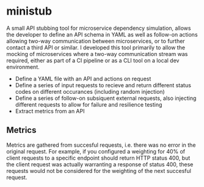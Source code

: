 # ministub
A small API stubbing tool for microservice dependency simulation, allows the developer to define an API schema in YAML as well as follow-on actions allowing two-way communication between microservices, or to further contact a third API or similar. I developed this tool primarily to allow the mocking of microservices where a two-way communication stream was required, either as part of a CI pipeline or as a CLI tool on a local dev environment.

- Define a YAML file with an API and actions on request
- Define a series of input requests to recieve and return different status codes on different occurances (including random injection)
- Define a series of follow-on subsiquent external requests, also injecting different requests to allow for failure and resilience testing
- Extract metrics from an API

## Metrics
Metrics are gathered from succesful requests, i.e. there was no error in the original request. For example, if you configured a weighting for 40% of client requests to a specific endpoint should return HTTP status 400, but the client request was actually warranting a response of status 400, these requests would not be considered for the weighting of the next succesful request.
